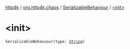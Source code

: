 [http4k](../../index.md) / [org.http4k.chaos](../index.md) / [SerializableBehaviour](index.md) / [&lt;init&gt;](./-init-.md)

# &lt;init&gt;

`SerializableBehaviour(type: `[`String`](https://kotlinlang.org/api/latest/jvm/stdlib/kotlin/-string/index.html)`)`